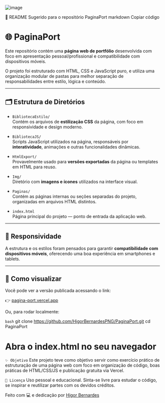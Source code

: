 ![image](https://github.com/user-attachments/assets/102d852c-c36e-4d5c-ace5-7df6e84aa8a0)


📘 README Sugerido para o repositório PaginaPort
markdown
Copiar código
# 🌐 PaginaPort

Este repositório contém uma **página web de portfólio** desenvolvida com foco em apresentação pessoal/profissional e compatibilidade com dispositivos móveis.

O projeto foi estruturado com HTML, CSS e JavaScript puro, e utiliza uma organização modular de pastas para melhor separação de responsabilidades entre estilo, lógica e conteúdo.

---

## 🗂️ Estrutura de Diretórios

- `BibliotecaEstilo/`  
  Contém os arquivos de **estilização CSS** da página, com foco em responsividade e design moderno.

- `BibliotecaJS/`  
  Scripts JavaScript utilizados na página, responsáveis por **interatividade**, animações e outras funcionalidades dinâmicas.

- `HtmlExport/`  
  Provavelmente usado para **versões exportadas** da página ou templates em HTML para reuso.

- `Img/`  
  Diretório com **imagens e ícones** utilizados na interface visual.

- `Paginas/`  
  Contém as páginas internas ou seções separadas do projeto, organizadas em arquivos HTML distintos.

- `index.html`  
  Página principal do projeto — ponto de entrada da aplicação web.

---

## 📱 Responsividade

A estrutura e os estilos foram pensados para garantir **compatibilidade com dispositivos móveis**, oferecendo uma boa experiência em smartphones e tablets.

---

## 🚀 Como visualizar

Você pode ver a versão publicada acessando o link:

👉 [pagina-port.vercel.app](https://pagina-port.vercel.app)

Ou, para rodar localmente:

`bash`
git clone https://github.com/HigorBernardesPNG/PaginaPort.git
cd PaginaPort
# Abra o index.html no seu navegador

`✨ Objetivo`
Este projeto teve como objetivo servir como exercício prático de estruturação de uma página web com foco em organização de código, boas práticas de HTML/CSS/JS e publicação gratuita via Vercel.

`📄 Licença`
Uso pessoal e educacional.
Sinta-se livre para estudar o código, se inspirar e reutilizar partes com os devidos créditos.

Feito com 💻 e dedicação por [Higor Bernardes](https://github.com/HigorBernardesPNG)
